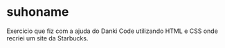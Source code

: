 # suhoname
Exercicio que fiz com a ajuda do Danki Code utilizando HTML e CSS onde recriei um site da Starbucks. 
